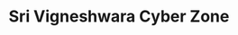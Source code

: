 ---
title: "Sri Vigneshwara Cyber Zone"
url: /bengaluru/sri-vigneshwara-cyber-zone/
shop: Lebensmittel
---